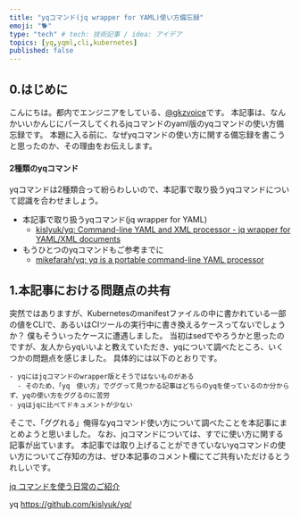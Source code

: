 ```yaml
---
title: "yqコマンド(jq wrapper for YAML)使い方備忘録"
emoji: "🐕"
type: "tech" # tech: 技術記事 / idea: アイデア
topics: [yq,yqml,cli,kubernetes]
published: false
---
```


## 0.はじめに
こんにちは。都内でエンジニアをしている、[@gkzvoice](https://twitter.com/gkzvoice)です。
本記事は、なんかいいかんじにパースしてくれるjqコマンドのyaml版のyqコマンドの使い方備忘録です。
本題に入る前に、なぜyqコマンドの使い方に関する備忘録を書こうと思ったのか、その理由をお伝えします。

#### 2種類のyqコマンド
yqコマンドは2種類合って紛らわしいので、本記事で取り扱うyqコマンドについて認識を合わせましょう。

- 本記事で取り扱うyqコマンド(jq wrapper for YAML)
  - [kislyuk/yq: Command-line YAML and XML processor - jq wrapper for YAML/XML documents](https://github.com/kislyuk/yq)
- もうひとつのyqコマンドもご参考までに
  - [mikefarah/yq: yq is a portable command-line YAML processor](https://github.com/mikefarah/yq)

## 1.本記事における問題点の共有
突然ではありますが、Kubernetesのmanifestファイルの中に書かれている一部の値をCLIで、あるいはCIツールの実行中に書き換えるケースってないでしょうか？
僕もそういったケースに遭遇しました。
当初はsedでやろうかと思ったのですが、友人からyqいいよと教えていただき、yqについて調べたところ、いくつかの問題点を感じました。
具体的には以下のとおりです。

```
- yqにはjqコマンドのwrapper版とそうではないものがある
  - そのため、「yq　使い方」でググって見つかる記事はどちらのyqを使っているのか分からず、yqの使い方をググるのに苦労
- yqはjqに比べてドキュメントが少ない 
```

そこで、「ググれる」俺得なyqコマンド使い方について調べたことを本記事にまとめようと思いました。
なお、jqコマンドについては、すでに使い方に関する記事が出ています。
本記事では取り上げることができていないyqコマンドの使い方についてご存知の方は、ぜひ本記事のコメント欄にてご共有いただけるとうれしいです。

[jq コマンドを使う日常のご紹介](https://twitter.com/gkzvoice/status/1337681052639227910?s=20)



yq
https://github.com/kislyuk/yq/

